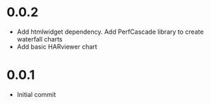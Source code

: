 # 0.0.2
* Add htmlwidget dependency. Add PerfCascade library to create waterfall charts
* Add basic HARviewer chart


# 0.0.1
* Initial commit
